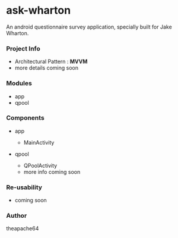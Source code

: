 # ask-wharton

An android questionnaire survey application, specially built for Jake Wharton.


### Project Info

- Architectural Pattern : **MVVM**
- more details coming soon

### Modules

- app
- qpool

### Components

- app
    - MainActivity
    
- qpool
    - QPoolActivity
    - more info coming soon

### Re-usability

- coming soon

### Author

theapache64



